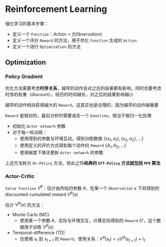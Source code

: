 # Reinforcement Learning

强化学习的基本步骤：

- 定义一个 `Function`：$Action = f(Observation)$
- 定义一个评价 `Reward` 的方法，用于优化 `Function` 生成的 `Action`
- 定义一个进行 `Optimization` 的方法

## Optimization

### Policy Gradient

优化方法需要考虑**时序关系**，越早的动作会对之后的结果都有影响，同时也要考虑时序的权重（discount），经历的时间越长，对之后的结果影响越小

越早的动作倾向获得越大的 `Reward`，这其实也是合理的，因为越早的动作越重要

`Reward` 是相对的，最后分析时需要减去一个 `baseline`，相当于做归一化处理

- 初始化 `Actor network` 参数
- 对于每一轮训练：
  - 使用得到的参数与环境互动，得到训练数据 $\{\{s_1, a_1\},\{s_2, a_2\},...\}$
  - 使用定义的评价方式得到每个动作的 `Reward` $\{A_1, A_2,...\}$
  - 使用梯度下降法更新 `Actor network` 的参数

上述方法称为 `On-Policy` 方法，除此之外**经典的 `Off-Policy` 方法就包括 `PPO` 算法**

### Actor-Critic

`Value Function` $V^{\theta}$：估计由所给的参数 $\theta$，在某一个 `Observation` s 下将得到的 discounted cumulated reward $V^{\theta}(s)$

估计 $V^{\theta}(s)$ 的方法：

- Monte Carlo (MC)
  - 使用某一个参数 $\theta$，实际与环境交互，计算实际得到的 `Reward` $G'$，这个数据用于训练 $V^{\theta}(s)$
- Temporal-difference (TD)
  - 仅使用 $s_t$ 到 $s_{t+1}$ 的 `Reward`，使用关系：$V^{\theta}(s_t) = \gamma V^{\theta}(s_{t+1}) + r_{t}$
